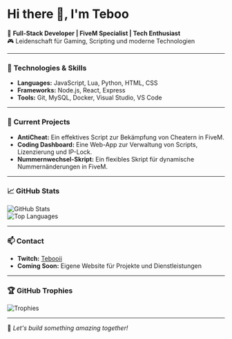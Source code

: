# Hi there 👋, I'm Teboo  

🚀 **Full-Stack Developer | FiveM Specialist | Tech Enthusiast**  
🎮 Leidenschaft für Gaming, Scripting und moderne Technologien  

---

### 🔧 **Technologies & Skills**
- **Languages:** JavaScript, Lua, Python, HTML, CSS  
- **Frameworks:** Node.js, React, Express  
- **Tools:** Git, MySQL, Docker, Visual Studio, VS Code  

---

### 🌟 **Current Projects**
- **AntiCheat:** Ein effektives Script zur Bekämpfung von Cheatern in FiveM.  
- **Coding Dashboard:** Eine Web-App zur Verwaltung von Scripts, Lizenzierung und IP-Lock.  
- **Nummernwechsel-Skript:** Ein flexibles Skript für dynamische Nummernänderungen in FiveM.  

---

### 📈 **GitHub Stats**
![GitHub Stats](https://github-readme-stats.vercel.app/api?username=Teboo&show_icons=true&theme=radical)  
![Top Languages](https://github-readme-stats.vercel.app/api/top-langs/?username=Teboo&layout=compact&theme=radical)  

---

### 📫 **Contact**
- **Twitch:** [Tebooii](https://twitch.tv/tebooii)  
- **Coming Soon:** Eigene Website für Projekte und Dienstleistungen  

---

### 🏆 **GitHub Trophies**
![Trophies](https://github-profile-trophy.vercel.app/?username=Teboo&theme=radical)  

---

🌟 *Let's build something amazing together!*
